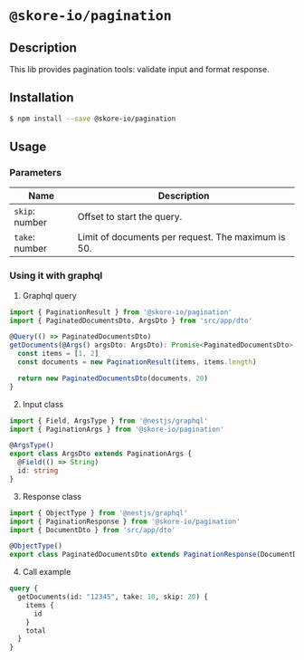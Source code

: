 # `@skore-io/pagination`

## Description

This lib provides pagination tools: validate input and format response.

## Installation

```bash
$ npm install --save @skore-io/pagination
```

## Usage

### Parameters

| Name           | Description                                        |
| -------------- | -------------------------------------------------- |
| `skip`: number | Offset to start the query.                         |
| `take`: number | Limit of documents per request. The maximum is 50. |

### Using it with graphql

1. Graphql query

```typescript
import { PaginationResult } from '@skore-io/pagination'
import { PaginatedDocumentsDto, ArgsDto } from 'src/app/dto'

@Query(() => PaginatedDocumentsDto)
getDocuments(@Args() argsDto: ArgsDto): Promise<PaginatedDocumentsDto> {
  const items = [1, 2]
  const documents = new PaginationResult(items, items.length)

  return new PaginatedDocumentsDto(documents, 20)
}
```

2. Input class

```typescript
import { Field, ArgsType } from '@nestjs/graphql'
import { PaginationArgs } from '@skore-io/pagination'

@ArgsType()
export class ArgsDto extends PaginationArgs {
  @Field(() => String)
  id: string
}
```

3. Response class

```typescript
import { ObjectType } from '@nestjs/graphql'
import { PaginationResponse } from '@skore-io/pagination'
import { DocumentDto } from 'src/app/dto'

@ObjectType()
export class PaginatedDocumentsDto extends PaginationResponse(DocumentDto) {}
```

4. Call example

```graphql
query {
  getDocuments(id: "12345", take: 10, skip: 20) {
    items {
      id
    }
    total
  }
}
```
